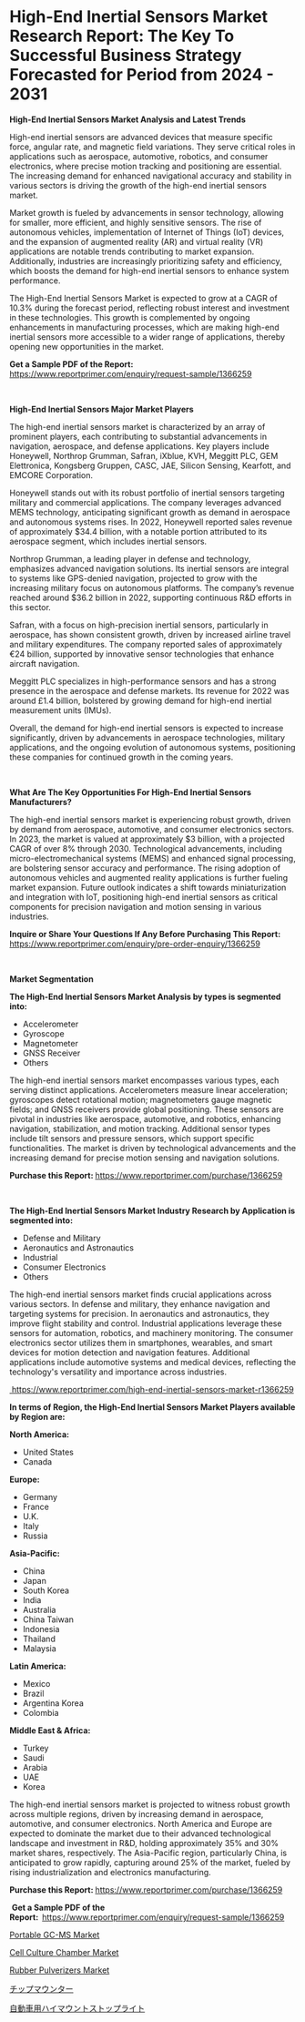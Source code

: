 <p><h1>High-End Inertial Sensors Market Research Report: The Key To Successful Business Strategy Forecasted for Period from 2024 - 2031</h1></p><p><strong>High-End Inertial Sensors Market Analysis and Latest Trends</strong></p>
<p><p>High-end inertial sensors are advanced devices that measure specific force, angular rate, and magnetic field variations. They serve critical roles in applications such as aerospace, automotive, robotics, and consumer electronics, where precise motion tracking and positioning are essential. The increasing demand for enhanced navigational accuracy and stability in various sectors is driving the growth of the high-end inertial sensors market.</p><p>Market growth is fueled by advancements in sensor technology, allowing for smaller, more efficient, and highly sensitive sensors. The rise of autonomous vehicles, implementation of Internet of Things (IoT) devices, and the expansion of augmented reality (AR) and virtual reality (VR) applications are notable trends contributing to market expansion. Additionally, industries are increasingly prioritizing safety and efficiency, which boosts the demand for high-end inertial sensors to enhance system performance.</p><p>The High-End Inertial Sensors Market is expected to grow at a CAGR of 10.3% during the forecast period, reflecting robust interest and investment in these technologies. This growth is complemented by ongoing enhancements in manufacturing processes, which are making high-end inertial sensors more accessible to a wider range of applications, thereby opening new opportunities in the market.</p></p>
<p><strong>Get a Sample PDF of the Report:&nbsp;</strong> <a href="https://www.reportprimer.com/enquiry/request-sample/1366259">https://www.reportprimer.com/enquiry/request-sample/1366259</a></p>
<p>&nbsp;</p>
<p><strong>High-End Inertial Sensors Major Market Players</strong></p>
<p><p>The high-end inertial sensors market is characterized by an array of prominent players, each contributing to substantial advancements in navigation, aerospace, and defense applications. Key players include Honeywell, Northrop Grumman, Safran, iXblue, KVH, Meggitt PLC, GEM Elettronica, Kongsberg Gruppen, CASC, JAE, Silicon Sensing, Kearfott, and EMCORE Corporation. </p><p>Honeywell stands out with its robust portfolio of inertial sensors targeting military and commercial applications. The company leverages advanced MEMS technology, anticipating significant growth as demand in aerospace and autonomous systems rises. In 2022, Honeywell reported sales revenue of approximately $34.4 billion, with a notable portion attributed to its aerospace segment, which includes inertial sensors.</p><p>Northrop Grumman, a leading player in defense and technology, emphasizes advanced navigation solutions. Its inertial sensors are integral to systems like GPS-denied navigation, projected to grow with the increasing military focus on autonomous platforms. The company’s revenue reached around $36.2 billion in 2022, supporting continuous R&D efforts in this sector.</p><p>Safran, with a focus on high-precision inertial sensors, particularly in aerospace, has shown consistent growth, driven by increased airline travel and military expenditures. The company reported sales of approximately €24 billion, supported by innovative sensor technologies that enhance aircraft navigation.</p><p>Meggitt PLC specializes in high-performance sensors and has a strong presence in the aerospace and defense markets. Its revenue for 2022 was around £1.4 billion, bolstered by growing demand for high-end inertial measurement units (IMUs).</p><p>Overall, the demand for high-end inertial sensors is expected to increase significantly, driven by advancements in aerospace technologies, military applications, and the ongoing evolution of autonomous systems, positioning these companies for continued growth in the coming years.</p></p>
<p>&nbsp;</p>
<p><strong>What Are The Key Opportunities For High-End Inertial Sensors Manufacturers?</strong></p>
<p><p>The high-end inertial sensors market is experiencing robust growth, driven by demand from aerospace, automotive, and consumer electronics sectors. In 2023, the market is valued at approximately $3 billion, with a projected CAGR of over 8% through 2030. Technological advancements, including micro-electromechanical systems (MEMS) and enhanced signal processing, are bolstering sensor accuracy and performance. The rising adoption of autonomous vehicles and augmented reality applications is further fueling market expansion. Future outlook indicates a shift towards miniaturization and integration with IoT, positioning high-end inertial sensors as critical components for precision navigation and motion sensing in various industries.</p></p>
<p><strong>Inquire or Share Your Questions If Any Before Purchasing This Report:</strong> <a href="https://www.reportprimer.com/enquiry/pre-order-enquiry/1366259">https://www.reportprimer.com/enquiry/pre-order-enquiry/1366259</a></p>
<p>&nbsp;</p>
<p><strong>Market Segmentation</strong></p>
<p><strong>The High-End Inertial Sensors Market Analysis by types is segmented into:</strong></p>
<p><ul><li>Accelerometer</li><li>Gyroscope</li><li>Magnetometer</li><li>GNSS Receiver</li><li>Others</li></ul></p>
<p><p>The high-end inertial sensors market encompasses various types, each serving distinct applications. Accelerometers measure linear acceleration; gyroscopes detect rotational motion; magnetometers gauge magnetic fields; and GNSS receivers provide global positioning. These sensors are pivotal in industries like aerospace, automotive, and robotics, enhancing navigation, stabilization, and motion tracking. Additional sensor types include tilt sensors and pressure sensors, which support specific functionalities. The market is driven by technological advancements and the increasing demand for precise motion sensing and navigation solutions.</p></p>
<p><strong>Purchase this Report:&nbsp;</strong><a href="https://www.reportprimer.com/purchase/1366259">https://www.reportprimer.com/purchase/1366259</a></p>
<p>&nbsp;</p>
<p><strong>The High-End Inertial Sensors Market Industry Research by Application is segmented into:</strong></p>
<p><ul><li>Defense and Military</li><li>Aeronautics and Astronautics</li><li>Industrial</li><li>Consumer Electronics</li><li>Others</li></ul></p>
<p><p>The high-end inertial sensors market finds crucial applications across various sectors. In defense and military, they enhance navigation and targeting systems for precision. In aeronautics and astronautics, they improve flight stability and control. Industrial applications leverage these sensors for automation, robotics, and machinery monitoring. The consumer electronics sector utilizes them in smartphones, wearables, and smart devices for motion detection and navigation features. Additional applications include automotive systems and medical devices, reflecting the technology's versatility and importance across industries.</p></p>
<p><a href="https://www.reportprimer.com/high-end-inertial-sensors-market-r1366259">&nbsp;https://www.reportprimer.com/high-end-inertial-sensors-market-r1366259</a></p>
<p><strong>In terms of Region, the High-End Inertial Sensors Market Players available by Region are:</strong></p>
<p>
    <p> <strong> North America: </strong>
        <ul>
            <li>United States</li>
            <li>Canada</li>
        </ul>
        </p> 
    <p> <strong> Europe: </strong>
        <ul>
            <li>Germany</li>
            <li>France</li>
            <li>U.K.</li>
            <li>Italy</li>
            <li>Russia</li>
        </ul>
        </p> 
    <p> <strong> Asia-Pacific: </strong>
        <ul>
            <li>China</li>
            <li>Japan</li>
            <li>South Korea</li>
            <li>India</li>
            <li>Australia</li>
            <li>China Taiwan</li>
            <li>Indonesia</li>
            <li>Thailand</li>
            <li>Malaysia</li>
        </ul>
        </p> 
    <p> <strong> Latin America: </strong>
        <ul>
            <li>Mexico</li>
            <li>Brazil</li>
            <li>Argentina Korea</li>
            <li>Colombia</li>
        </ul>
        </p> 
    <p> <strong> Middle East & Africa: </strong>
        <ul>
            <li>Turkey</li>
            <li>Saudi</li>
            <li>Arabia</li>
            <li>UAE</li>
            <li>Korea</li>
        </ul>
    </p>
    </p>
<p><p>The high-end inertial sensors market is projected to witness robust growth across multiple regions, driven by increasing demand in aerospace, automotive, and consumer electronics. North America and Europe are expected to dominate the market due to their advanced technological landscape and investment in R&D, holding approximately 35% and 30% market shares, respectively. The Asia-Pacific region, particularly China, is anticipated to grow rapidly, capturing around 25% of the market, fueled by rising industrialization and electronics manufacturing.</p></p>
<p><strong>Purchase this Report: </strong><a href="https://www.reportprimer.com/purchase/1366259">https://www.reportprimer.com/purchase/1366259</a></p>
<p>&nbsp;<strong>Get a Sample PDF of the Report:&nbsp;&nbsp;</strong><a href="https://www.reportprimer.com/enquiry/request-sample/1366259">https://www.reportprimer.com/enquiry/request-sample/1366259</a></p>
<p><strong></strong></p>
<p><p><a href="https://medium.com/@lottiejerde2023/a-comprehensive-look-at-product-type-research-level-portable-gc-ms-regular-level-portable-gc-ms-84b933bb527a?postPublishedType=repub">Portable GC-MS Market</a></p><p><a href="https://www.linkedin.com/pulse/cell-culture-chamber-market-trends-analysis-opportunities-9da3c">Cell Culture Chamber Market</a></p><p><a href="https://medium.com/@lottiejerde2023/rubber-pulverizers-market-trends-focusing-on-rubber-pulverizers-market-insight-and-forecast-a918aa791692?postPublishedType=repub">Rubber Pulverizers Market</a></p><p><a href="https://medium.com/@noeluer56546654566/%E3%83%81%E3%83%83%E3%83%97%E3%83%9E%E3%82%A6%E3%83%B3%E3%82%BF%E3%83%BC%E5%B8%82%E5%A0%B4%E3%81%AF%E3%81%A9%E3%81%AE%E3%82%88%E3%81%86%E3%81%AB%E9%80%B2%E5%8C%96%E3%81%99%E3%82%8B%E3%81%AE%E3%81%A7%E3%81%97%E3%82%87%E3%81%86%E3%81%8B-2024%E5%B9%B4-2031%E5%B9%B4-%E3%81%AE%E5%B8%82%E5%A0%B4%E6%88%90%E9%95%B7%E5%88%86%E6%9E%90-65f80c123786?postPublishedType=repub">チップマウンター</a></p><p><a href="https://medium.com/@shume96/%E8%87%AA%E5%8B%95%E8%BB%8A%E3%83%8F%E3%82%A4%E3%83%9E%E3%82%A6%E3%83%B3%E3%83%88%E3%82%B9%E3%83%88%E3%83%83%E3%83%97%E3%83%A9%E3%82%A4%E3%83%88%E5%B8%82%E5%A0%B4%E3%81%AE%E8%A6%8F%E6%A8%A1-%E3%82%B7%E3%82%A7%E3%82%A2%E3%81%8A%E3%82%88%E3%81%B3%E3%83%88%E3%83%AC%E3%83%B3%E3%83%89%E5%88%86%E6%9E%90%E3%83%AC%E3%83%9D%E3%83%BC%E3%83%88-%E7%94%A8%E9%80%94%E5%88%A5-%E5%95%86%E7%94%A8%E8%BB%8A-%E4%B9%97%E7%94%A8%E8%BB%8A-%E5%8E%9F%E6%9D%90%E6%96%99%E5%88%A5-2031%E5%B9%B4%E3%81%BE%E3%81%A7%E3%81%AE%E4%BA%88%E6%B8%AC-3aed103b4dc2">自動車用ハイマウントストップライト</a></p></p>